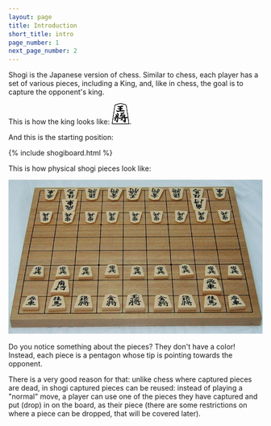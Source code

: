 ```yaml
---
layout: page
title: Introduction
short_title: intro
page_number: 1
next_page_number: 2
---
```

Shogi is the Japanese version of chess. Similar to chess, each player has a set of various pieces, including a King, and, like in chess, the goal is to capture the opponent's king.

This is how the king looks like: <img src="assets/img/sente/king.png">.

And this is the starting position:

{% include shogiboard.html %}
<script src="assets/js/jquery.min.js"></script>
<script src="assets/js/pieces_utils.js"></script>
<script src="assets/js/shogi.js"></script>


<script>
for(var i = 0; i < 9; i++) {
	addPieceToSquare(i, 6, "P");
	addPieceToSquare(i, 2, "p");
}
addPieceToSquare(0, 8, "L");
addPieceToSquare(8, 8, "L");
addPieceToSquare(7, 8, "N");
addPieceToSquare(1, 8, "N");
addPieceToSquare(2, 8, "S");
addPieceToSquare(6, 8, "S");
addPieceToSquare(3, 8, "G");
addPieceToSquare(5, 8, "G");
addPieceToSquare(4, 8, "K");
addPieceToSquare(1, 7, "B");
addPieceToSquare(7, 7, "R");

addPieceToSquare(0, 0, "l");
addPieceToSquare(8, 0, "l");
addPieceToSquare(7, 0, "n");
addPieceToSquare(1, 0, "n");
addPieceToSquare(2, 0, "s");
addPieceToSquare(6, 0, "s");
addPieceToSquare(3, 0, "g");
addPieceToSquare(5, 0, "g");
addPieceToSquare(4, 0, "k");
addPieceToSquare(1, 1, "r");
addPieceToSquare(7, 1, "b");

</script>
This is how physical shogi pieces look like:

<img src="assets/img/shogi_photo.jpg">

Do you notice something about the pieces? They don't have a color! Instead, each piece is a pentagon whose tip is pointing towards the opponent.

There is a very good reason for that: unlike chess where captured pieces are dead, in shogi captured pieces can be reused: instead of playing a "normal" move, a player can use one of the pieces they have captured and put (drop) in on the board, as their piece (there are some restrictions on where a piece can be dropped, that will be covered later).



